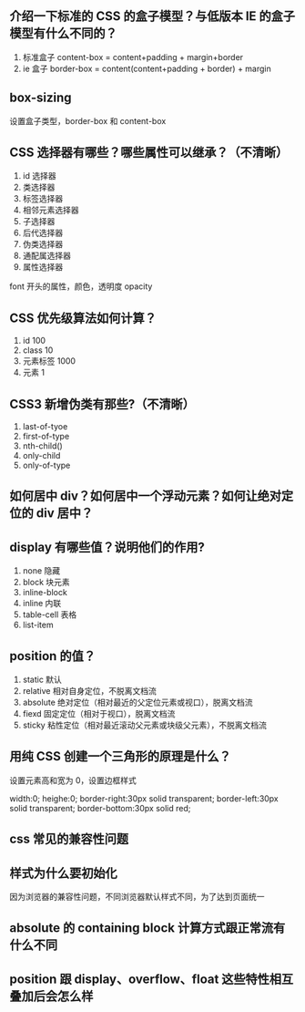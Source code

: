 ## 介绍一下标准的 CSS 的盒子模型？与低版本 IE 的盒子模型有什么不同的？

1. 标准盒子 content-box = content+padding + margin+border
2. ie 盒子 border-box = content(content+padding + border) + margin

## box-sizing

设置盒子类型，border-box 和 content-box

## CSS 选择器有哪些？哪些属性可以继承？（不清晰）

1.  id 选择器
2.  类选择器
3.  标签选择器
4.  相邻元素选择器
5.  子选择器
6.  后代选择器
7.  伪类选择器
8.  通配属选择器
9.  属性选择器

font 开头的属性，颜色，透明度 opacity

## CSS 优先级算法如何计算？

1. id 100
2. class 10
3. 元素标签 1000
4. 元素 1

## CSS3 新增伪类有那些?（不清晰）

1. last-of-tyoe
2. first-of-type
3. nth-child()
4. only-child
5. only-of-type

## 如何居中 div？如何居中一个浮动元素？如何让绝对定位的 div 居中？

## display 有哪些值？说明他们的作用?

1. none 隐藏
2. block 块元素
3. inline-block
4. inline 内联
5. table-cell 表格
6. list-item

## position 的值？

1. static 默认
2. relative 相对自身定位，不脱离文档流
3. absolute 绝对定位（相对最近的父定位元素或视口），脱离文档流
4. fiexd 固定定位（相对于视口），脱离文档流
5. sticky 粘性定位（相对最近滚动父元素或块级父元素），不脱离文档流


## 用纯 CSS 创建一个三角形的原理是什么？

设置元素高和宽为 0，设置边框样式

width:0;
heighe:0;
border-right:30px solid transparent;
border-left:30px solid transparent;
border-bottom:30px solid red;

## css 常见的兼容性问题

## 样式为什么要初始化

因为浏览器的兼容性问题，不同浏览器默认样式不同，为了达到页面统一

## absolute 的 containing block 计算方式跟正常流有什么不同

## position 跟 display、overflow、float 这些特性相互叠加后会怎么样

 
